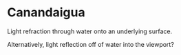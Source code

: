# Canandaigua

Light refraction through water onto an underlying surface.

Alternatively, light reflection off of water into the viewport?
